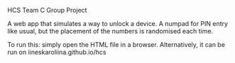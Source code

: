 HCS Team C Group Project

A web app that simulates a way to unlock a device. A numpad for PIN entry like usual, but the placement of the numbers is randomised each time. 

To run this: simply open the HTML file in a browser. Alternatively, it can be run on iineskaroliina.github.io/hcs
